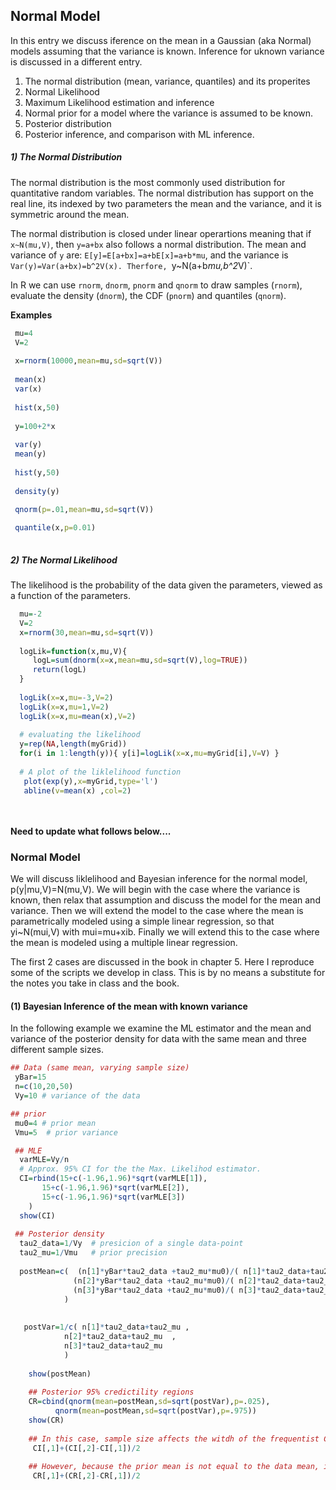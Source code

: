 
## Normal Model

In this entry we discuss iference on the mean in a Gaussian (aka Normal) models assuming that the variance is known. Inference for uknown variance is discussed in a different entry.

  1) The normal distribution (mean, variance, quantiles) and its properites
  2) Normal Likelihood
  3) Maximum Likelihood estimation and inference 
  4) Normal prior for a model where the variance is assumed to be known.
  5) Posterior distribution
  6) Posterior inference, and comparison with ML inference.
  
 ##### 1) The Normal Distribution
 
 The normal distribution is the most commonly used distribution for quantitative random variables. The normal distribution has support on the
 real line, its indexed by two parameters the mean and the variance, and it is symmetric around the mean.
 
 The normal distribution is closed under linear operartions meaning that if `x~N(mu,V)`, then `y=a+bx` also follows a normal distribution.
 The mean and variance of `y` are: `E[y]=E[a+bx]=a+bE[x]=a+b*mu`, and the variance is `Var(y)=Var(a+bx)=b^2V(x). Therfore, `y~N(a+b*mu,b^2*V)`.
 
 
 In R we can use `rnorm`, `dnorm`, `pnorm` and `qnorm` to draw samples (`rnorm`), evaluate the density (`dnorm`),
 the CDF (`pnorm`) and quantiles (`qnorm`).
 
 
 **Examples**
 
 ```r
  mu=4
  V=2
  
  x=rnorm(10000,mean=mu,sd=sqrt(V))
  
  mean(x)
  var(x)
  
  hist(x,50)
  
  y=100+2*x
  
  var(y)
  mean(y)
  
  hist(y,50)
  
  density(y)
  
  qnorm(p=.01,mean=mu,sd=sqrt(V))

  quantile(x,p=0.01)
  
 ```
 
 
 ##### 2) The Normal Likelihood
 
 The likelihood is the probability of the data given the parameters, viewed as a function of the parameters.
 
 ```r
   mu=-2
   V=2
   x=rnorm(30,mean=mu,sd=sqrt(V))
   
   logLik=function(x,mu,V){
      logL=sum(dnorm(x=x,mean=mu,sd=sqrt(V),log=TRUE))
      return(logL)
   }
   
   logLik(x=x,mu=-3,V=2)
   logLik(x=x,mu=1,V=2)
   logLik(x=x,mu=mean(x),V=2)
   
   # evaluating the likelihood
   y=rep(NA,length(myGrid))
   for(i in 1:length(y)){ y[i]=logLik(x=x,mu=myGrid[i],V=V) }
   
   # A plot of the liklelihood function
    plot(exp(y),x=myGrid,type='l')
    abline(v=mean(x) ,col=2)

   
 ```
#### Need to update what follows below....

### Normal Model

We will discuss liklelihood and Bayesian inference for the normal model, p(y|mu,V)=N(mu,V). We will begin with the case where the variance is known, 
then relax that assumption and discuss the model for the mean and variance. Then we will extend the model to the case where the mean
is parametrically modeled using a simple linear regression, so that yi~N(mui,V) with mui=mu+xib. Finally we will extend this to the case
where the mean is modeled using a multiple linear regression.

The first 2 cases are discussed in the book in chapter 5. Here I reproduce some of the scripts we develop in class. This is by no means
a substitute for the notes you take in class and the book.

#### (1) Bayesian Inference of the mean with known variance

In the following example we examine the ML estimator and the mean and variance of the posterior density for data with the same mean
and three different sample sizes.

```r
## Data (same mean, varying sample size)
 yBar=15
 n=c(10,20,50)
 Vy=10 # variance of the data

## prior
 mu0=4 # prior mean
 Vmu=5  # prior variance

 ## MLE
  varMLE=Vy/n
  # Approx. 95% CI for the the Max. Likelihod estimator.
  CI=rbind(15+c(-1.96,1.96)*sqrt(varMLE[1]),
	   15+c(-1.96,1.96)*sqrt(varMLE[2]),
 	   15+c(-1.96,1.96)*sqrt(varMLE[3])
 	)
  show(CI)
  
 ## Posterior density
  tau2_data=1/Vy  # presicion of a single data-point
  tau2_mu=1/Vmu   # prior precision
 
  postMean=c(  (n[1]*yBar*tau2_data +tau2_mu*mu0)/( n[1]*tau2_data+tau2_mu) ,
 			  (n[2]*yBar*tau2_data +tau2_mu*mu0)/( n[2]*tau2_data+tau2_mu),
 			  (n[3]*yBar*tau2_data +tau2_mu*mu0)/( n[3]*tau2_data+tau2_mu)
 			)
 			
 			
   postVar=1/c(	n[1]*tau2_data+tau2_mu ,
 			n[2]*tau2_data+tau2_mu  ,
 			n[3]*tau2_data+tau2_mu
 			)
 			
    show(postMean)
    
    ## Posterior 95% credictility regions
    CR=cbind(qnorm(mean=postMean,sd=sqrt(postVar),p=.025),
          qnorm(mean=postMean,sd=sqrt(postVar),p=.975))
    show(CR)
    
    ## In this case, sample size affects the witdh of the frequentist CI but not the midpoint
     CI[,1]+(CI[,2]-CI[,1])/2
     
    ## However, because the prior mean is not equal to the data mean, in the Bayesian CR, the midpoint also changes.
     CR[,1]+(CR[,2]-CR[,1])/2
 ```
 	

